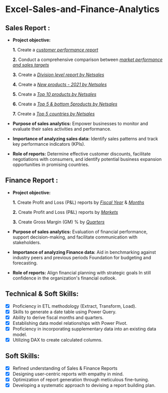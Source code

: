 # Excel-Sales-and-Finance-Analytics

## Sales Report :


- **Project objective:** 

    **1.** Create a _[customer performance report](https://github.com/Dhivya1998/Excel-Sales-and-Finance-Analytics/blob/main/Customer_netsales_performance.pdf)_ 

    **2.** Conduct a comprehensive comparison between _[market performance and sales targets](https://github.com/Dhivya1998/Excel-Sales-and-Finance-Analytics/blob/main/Market_Performance_vs_Target.pdf)_

    **3.** Create a _[Division level report by Netsales](https://github.com/Dhivya1998/Excel-Sales-and-Finance-Analytics/blob/main/Division_level_report.pdf)_

   **4.** Create a _[New products - 2021 by Netsales](https://github.com/Dhivya1998/Excel-Sales-and-Finance-Analytics/blob/main/New_Products_2021.pdf)_

    **5.** Create a _[Top 10 products by Netsales](https://github.com/Dhivya1998/Excel-Sales-and-Finance-Analytics/blob/main/Top_10_Products.pdf)_

    **6.** Create a _[Top 5 & bottom 5products by Netsales](https://github.com/Dhivya1998/Excel-Sales-and-Finance-Analytics/blob/main/Top_5_%26_bottom_5_products.pdf)_

     **7.** Create a _[Top 5 countries by Netsales](https://github.com/Dhivya1998/Excel-Sales-and-Finance-Analytics/blob/main/Top_5_Countries_by_netsales.pdf)_

- **Purpose of sales analytics:** Empower businesses to monitor and evaluate their sales activities and performance.

- **Importance of analyzing sales data:** Identify sales patterns and track key performance indicators (KPIs).

- **Role of reports:** Determine effective customer discounts, facilitate negotiations with consumers, and identify potential business expansion opportunities in promising countries.


## Finance Report :

- **Project objective:** 

    **1.** Create Profit and Loss (P&L) reports by _[Fiscal Year](https://github.com/Dhivya1998/Excel-Sales-and-Finance-Analytics/blob/main/P_%26_L_by_FY.pdf)_ & _[Months](https://github.com/Dhivya1998/Excel-Sales-and-Finance-Analytics/blob/main/P_%26_L_by_month.pdf)_ 

   **2.** Create Profit and Loss (P&L) reports by _[Markets](https://github.com/Dhivya1998/Excel-Sales-and-Finance-Analytics/blob/main/P_%26_L_for_Markets.pdf)_

     **3.** Create Gross Margin (GM) % by _[Quarters](https://github.com/Dhivya1998/Excel-Sales-and-Finance-Analytics/blob/main/GM_%25_by_Quarters.pdf)_


- **Purpose of sales analytics:** Evaluation of financial performance, support decision-making, and facilitate communication with stakeholders.

- **Importance of analyzing Finance data:** Aid in benchmarking against industry peers and previous periods Foundation for budgeting and forecasting.

- **Role of reports:** Align financial planning with strategic goals In still confidence in the organization's financial outlook.


## Technical & Soft Skills:
- [x]	Proficiency in ETL methodology (Extract, Transform, Load).
- [x]	Skills to generate a date table using Power Query.
- [x]	Ability to derive fiscal months and quarters.
- [x]	Establishing data model relationships with Power Pivot.
- [x]	Proficiency in incorporating supplementary data into an existing data model.
- [x]	Utilizing DAX to create calculated columns.

## Soft Skills:
- [x]	Refined understanding of Sales & Finance Reports
- [x]	Designing user-centric reports with empathy in mind.
- [x]	Optimization of report generation through meticulous fine-tuning.
- [x]	Developing a systematic approach to devising a report building plan.
